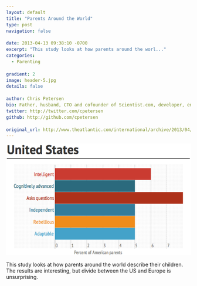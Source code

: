 ```yaml
---
layout: default
title: "Parents Around the World"
type: post
navigation: false

date: 2013-04-13 09:38:10 -0700
excerpt: "This study looks at how parents around the worl..."
categories:
  - Parenting

gradient: 2
image: header-5.jpg
details: false

author: Chris Petersen
bio: Father, husband, CTO and cofounder of Scientist.com, developer, entrepreneur and technologist.
twitter: http://twitter.com/cpetersen
github: http://github.com/cpetersen

original_url: http://www.theatlantic.com/international/archive/2013/04/how-parents-around-the-world-describe-their-children-in-charts/274955/
---
```



  ![cef43ebe26e24302af8932f1e2909c8b.png](/assets/import/cef43ebe26e24302af8932f1e2909c8b.png) 

 This study looks at how parents around the world describe their children. The results are interesting, but divide between the US and Europe is unsurprising.
